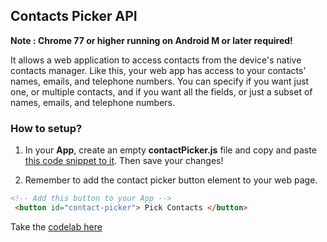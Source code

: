## Contacts Picker API

**Note : Chrome 77 or higher running on Android M or later required!**

It allows a web application to access contacts from the device's native contacts manager. Like this, your web app 
has access to your contacts' names, emails, and telephone numbers. You can specify if you want just one, 
or multiple contacts, and if you want all the fields, or just a subset of names, emails, and telephone numbers.

### How to setup?

1. In your **App**, create an empty **contactPicker.js** file and copy and paste [this code snippet to it](https://github.com/pwafire/pwafire/blob/master/bundle/contact-picker/src/contactPicker.js). Then save your changes!

2. Remember to add the contact picker button element to your web page.

```html
<!-- Add this button to your App -->
 <button id="contact-picker"> Pick Contacts </button>
```
Take the [codelab here](https://pwafire.org/developer/add-contact-picker-to-your-progressive-web-app/)
